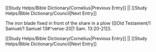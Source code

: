 [[Study Helps/Bible Dictionary/Cornelius|Previous Entry]]  ||  [[Study Helps/Bible Dictionary/Council|Next Entry]]

 The iron blade fixed in front of the share in a plow ([[Old Testament/1 Samuel/1 Samuel 13#^verse-20|1 Sam. 13:20-21]]).

[[Study Helps/Bible Dictionary/Cornelius|Previous Entry]]  ||  [[Study Helps/Bible Dictionary/Council|Next Entry]]